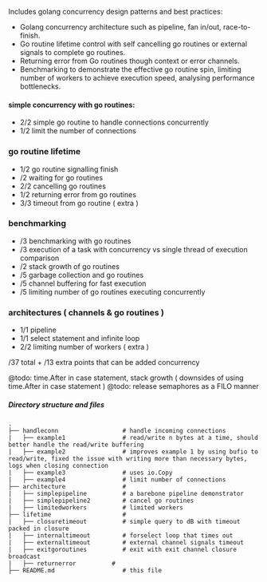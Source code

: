 Includes golang concurrency design patterns and best practices:
- Golang concurrency architecture such as pipeline, fan in/out, race-to-finish.
- Go routine lifetime control with self cancelling go routines or external signals to complete go routines.
- Returning error from Go routines though context or error channels.
- Benchmarking to demonstrate the effective go routine spin, limiting number of workers to achieve execution speed,
analysing performance bottlenecks.

#### simple concurrency with go routines:
 - 2/2 simple go routine to handle connections concurrently
 - 1/2 limit the number of connections
 
 ### go routine lifetime
 - 1/2 go routine signalling finish
 - /2 waiting for go routines
 - 2/2 cancelling go routines
 - 1/2 returning error from go routines
 - 3/3 timeout from go routine ( extra )
 
 ### benchmarking
 - /3 benchmarking with go routines
 - /3 execution of a task with concurrency vs single thread of execution comparison
 - /2 stack growth of go routines
 - /5 garbage collection and go routines
 - /5 channel buffering for fast execution 
 - /5 limiting number of go routines executing concurrently
 
 ### architectures ( channels & go routines )
 - 1/1 pipeline
 - 1/1 select statement and infinite loop
 - 2/2 limiting number of workers ( extra ) 
  
 /37 total + /13 extra points that can be added  concurrency
 
 @todo: time.After in case statement, stack growth ( downsides of using time.After in case statement )
 @todo: release semaphores as  a FILO manner
 
##### Directory structure and files

    .
    ├── handleconn                  # handle incoming connections
    |   ├── example1                # read/write n bytes at a time, should better handle the read/write buffering
    |   ├── example2                # improves example 1 by using bufio to read/write, fixed the issue with writing more than necessary bytes, logs when closing connection
    |   ├── example3                # uses io.Copy
    |   ├── example4                # limit number of connections
    ├── architecture                #
    |   ├── simplepipeline          # a barebone pipeline demonstrator
    |   ├── simplepipeline2         # cancel go routines
    |   ├── limitedworkers          # limited workers
    ├── lifetime                    # 
    |   ├── closuretimeout          # simple query to dB with timeout packed in closure
    |   ├── internaltimeout         # forselect loop that times out
    |   ├── externaltimeout         # external channel signals timeout
    |   ├── exitgoroutines          # exit with exit channel closure broadcast
    |   ├── returnerror          # 
    ├── README.md                   # this file
